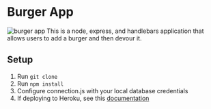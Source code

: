 # Burger App
![burger app](https://www.alanchen.com/wp-content/uploads/2019/01/burgerapp.png)
This is a node, express, and handlebars application that allows users to add a burger and then devour it. 

## Setup
1. Run `git clone`
2. Run `npm install`
3. Configure connection.js with your local database credentials
4. If deploying to Heroku, see this [documentation](https://columbia.bootcampcontent.com/columbia-bootcamp/COLNYC201809FSF2/blob/6cb16cb456600aa2054b4931ce45685b7d96926e/supplemental/MySQLHerokuDeploymentProcess.pdf)
